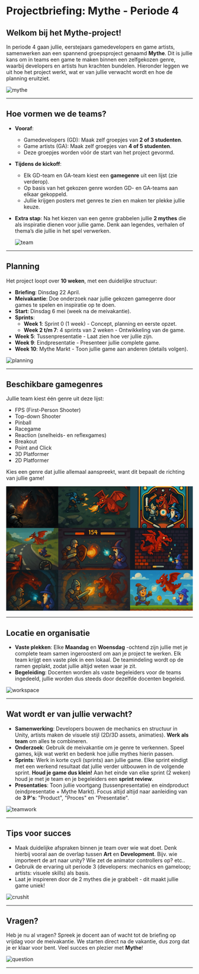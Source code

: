 # Projectbriefing: Mythe - Periode 4

## Welkom bij het Mythe-project!

In periode 4 gaan jullie, eerstejaars gamedevelopers en game artists, samenwerken aan een spannend groepsproject genaamd **Mythe**. Dit is jullie kans om in teams een game te maken binnen een zelfgekozen genre, waarbij developers en artists hun krachten bundelen. Hieronder leggen we uit hoe het project werkt, wat er van jullie verwacht wordt en hoe de planning eruitziet.

![mythe](https://media0.giphy.com/media/v1.Y2lkPTc5MGI3NjExNmNuMTN2aHMxcm1qaTh5Y2RuMHNnZjZhcHJpOWkxNGp5dTQ0MHpwayZlcD12MV9pbnRlcm5hbF9naWZfYnlfaWQmY3Q9Zw/ZrVmmfHCiaPEZQjHVa/giphy.gif)

---

## Hoe vormen we de teams?

- **Vooraf**:

  - Gamedevelopers (GD): Maak zelf groepjes van **2 of 3 studenten**.
  - Game artists (GA): Maak zelf groepjes van **4 of 5 studenten**.
  - Deze groepjes worden vóór de start van het project gevormd.

- **Tijdens de kickoff**:

  - Elk GD-team en GA-team kiest een **gamegenre** uit een lijst (zie verderop).
  - Op basis van het gekozen genre worden GD- en GA-teams aan elkaar gekoppeld.
  - Jullie krijgen posters met genres te zien en maken ter plekke jullie keuze.

- **Extra stap**: Na het kiezen van een genre grabbelen jullie **2 mythes** die als inspiratie dienen voor jullie game. Denk aan legendes, verhalen of thema’s die jullie in het spel verwerken.

  ![team](https://media0.giphy.com/media/v1.Y2lkPTc5MGI3NjExZjU0dDhlejgwenl6dTk2aGYwaDV4YXlucWlhbjg5ZTFyeHU1M3VoNSZlcD12MV9pbnRlcm5hbF9naWZfYnlfaWQmY3Q9Zw/NEU34P7OlWe1a/giphy.gif)

---

## Planning

Het project loopt over **10 weken**, met een duidelijke structuur:

- **Briefing**: Dinsdag 22 April.
- **Meivakantie**: Doe onderzoek naar jullie gekozen gamegenre door games te spelen en inspiratie op te doen.
- **Start**: Dinsdag 6 mei (week na de meivakantie).
- **Sprints**:
  - **Week 1**: Sprint 0 (1 week) - Concept, planning en eerste opzet.
  - **Week 2 t/m 7**: 4 sprints van 2 weken - Ontwikkeling van de game.
- **Week 5**: Tussenpresentatie - Laat zien hoe ver jullie zijn.
- **Week 9**: Eindpresentatie - Presenteer jullie complete game.
- **Week 10**: Mythe Markt - Toon jullie game aan anderen (details volgen).

![planning](https://media0.giphy.com/media/v1.Y2lkPTc5MGI3NjExZTc4ZHo2eWtlc3V0cHpqbmtjbGUxcXdvOGFjeDU3Nmc3OGtkZ2pscCZlcD12MV9pbnRlcm5hbF9naWZfYnlfaWQmY3Q9Zw/usz0fqhUiVxSs6IUKB/giphy.gif)

---

## Beschikbare gamegenres

Jullie team kiest één genre uit deze lijst:

- FPS (First-Person Shooter)
- Top-down Shooter
- Pinball
- Racegame
- Reaction (snelheids- en reflexgames)
- Breakout
- Point and Click
- 3D Platformer
- 2D Platformer

Kies een genre dat jullie allemaal aanspreekt, want dit bepaalt de richting van jullie game!

![genres](/M4/BO/src/genres.webp)

---

## Locatie en organisatie

- **Vaste plekken**: Elke **Maandag** en **Woensdag** -ochtend zijn jullie met je complete team samen ingeroosterd om aan je project te werken.
  Elk team krijgt een vaste plek in een lokaal. De teamindeling wordt op de ramen geplakt, zodat jullie altijd weten waar je zit.
- **Begeleiding**: Docenten worden als vaste begeleiders voor de teams ingedeeld, jullie worden dus steeds door dezelfde docenten begeleid.

![workspace](https://media1.giphy.com/media/v1.Y2lkPTc5MGI3NjExamQ1MG5zcG1obG5mM2M5ejB1NTVvejk5ZDV1cnZjdjJrZDlyb2JzciZlcD12MV9pbnRlcm5hbF9naWZfYnlfaWQmY3Q9Zw/l41YfsMeWbVPC5XPy/giphy.gif)

---

## Wat wordt er van jullie verwacht?

- **Samenwerking**: Developers bouwen de mechanics en structuur in Unity, artists maken de visuele stijl (2D/3D assets, animaties). **Werk als team** om alles te combineren.
- **Onderzoek**: Gebruik de meivakantie om je genre te verkennen. Speel games, kijk wat werkt en bedenk hoe jullie mythes hierin passen.
- **Sprints**: Werk in korte cycli (sprints) aan jullie game. Elke sprint eindigt met een werkend resultaat dat jullie verder uitbouwen in de volgende sprint. **Houd je game dus klein!**
  Aan het einde van elke sprint (2 weken) houd je met je team en je begeleiders een **sprint review**.
- **Presentaties**: Toon jullie voortgang (tussenpresentatie) en eindproduct (eindpresentatie + Mythe Markt). Focus altijd altijd naar aanleiding van de **3 P's**: "Product", "Proces" en "Presentatie".

![teamwork](https://media2.giphy.com/media/v1.Y2lkPTc5MGI3NjExMnJkeWpncjlxaThrNGVsOHpxd2NtbWZldWNmYmIya3M5M2UzMmdhciZlcD12MV9pbnRlcm5hbF9naWZfYnlfaWQmY3Q9Zw/l3974e8Mc0ybD5kKA/giphy.gif)

---

## Tips voor succes

- Maak duidelijke afspraken binnen je team over wie wat doet. Denk hierbij vooral aan de overlap tussen **Art** en **Development**. Bijv. wie importeert de art naar unity? Wie zet de animator controllers op? etc..
- Gebruik de ervaring uit periode 3 (developers: mechanics en gameloop; artists: visuele skills) als basis.
- Laat je inspireren door de 2 mythes die je grabbelt - dit maakt jullie game uniek!

![crushit](https://media.giphy.com/media/WLoP3evji3xvyyOCNW/giphy.gif?cid=790b76111fzp3s3422wvbcpk7kyhskrcbsfy8g53t90djnx4&ep=v1_gifs_search&rid=giphy.gif&ct=g)

---

## Vragen?

Heb je nu al vragen? Spreek je docent aan of wacht tot de briefing op vrijdag voor de meivakantie. We starten direct na de vakantie, dus zorg dat je er klaar voor bent. Veel succes en plezier met **Mythe**!

![question](https://www.flexjobs.com/blog/wp-content/uploads/2019/09/18053225/questions-to-ask-interview-minority.png?w=1024)

---
